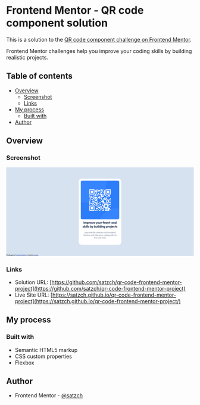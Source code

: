 # Frontend Mentor - QR code component solution

This is a solution to the [QR code component challenge on Frontend Mentor](https://www.frontendmentor.io/challenges/qr-code-component-iux_sIO_H). 

Frontend Mentor challenges help you improve your coding skills by building realistic projects. 

## Table of contents

- [Overview](#overview)
  - [Screenshot](#screenshot)
  - [Links](#links)
- [My process](#my-process)
  - [Built with](#built-with)
- [Author](#author)

## Overview

### Screenshot

![](./screenshots/screenshot.png)

### Links

- Solution URL: [https://github.com/satzch/qr-code-frontend-mentor-project](https://github.com/satzch/qr-code-frontend-mentor-project)
- Live Site URL: [https://satzch.github.io/qr-code-frontend-mentor-project](https://satzch.github.io/qr-code-frontend-mentor-project/)

## My process

### Built with

- Semantic HTML5 markup
- CSS custom properties
- Flexbox

## Author

- Frontend Mentor - [@satzch](https://www.frontendmentor.io/profile/satzch)
